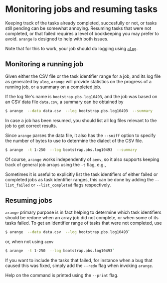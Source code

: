 # Monitoring jobs and resuming tasks
Keeping track of the tasks already completed, succesfully or not, or tasks
still pending can be somewhat annoying.  Resuming tasks that were not
completed, or that failed requires a level of bookkeeping you may prefer
to avoid.  `arange`  is designed to help with both issues.

Note that for this to work, your job should do logging using
[`alog`](alog.md).

## Monitoring a running job
Given either the CSV file or the task identifier range for a job, and its
log file as generated by `alog`, `arange` will provide statistics on the
progress of a running job, or a summary on a completed job.

If the log file's name is `bootstrap.pbs.log10493`, and the job was based
on an CSV data file `data.csv`, a summary can be obtained by
```bash
$ arange  --data data.csv  --log bootstrap.pbs.log10493  --summary
```
In case a job has been resumed, you should list all log files relevant to
the job to get correct results.

Since `arange` parses the data file, it also has the `--sniff` option to
specify the number of bytes to use to determine the dialect of the CSV
file.
```bash
$ arange  -t 1-250  --log bootstrap.pbs.log10493  --summary
```

Of course, `arange` works independently of `aenv`, so it also supports
keeping track of general job arrays using the `-t` flag, e.g.,

Sometimes it is useful to explicitly list the task identifiers of either
failed or completed jobs as task identifier ranges, this can be done by
adding the `--list_failed` or `--list_completed` flags respectively.

## Resuming jobs
`arange` primary purpose is in fact helping to determine which task
identifiers should be redone when an array job did not complete, or when
some of its tasks failed.  To get an identifier range of tasks that were
not completed, use
```bash
$ arange  --data data.csv  --log bootstrap.pbs.log10493`
```
or, when not using `aenv`
```bash
$ arange  -t 1-250  --log bootstrap.pbs.log10493`
```

If you want to include the tasks that failed, for instance when a bug that
caused this was fixed, simply add the `--redo` flag when invoking `arange`.

Help on the command is printed using the `--print` flag.

